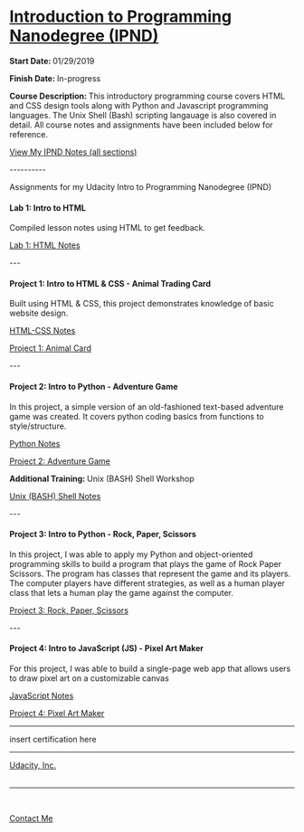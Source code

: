 <h1><a href="https://www.udacity.com/course/intro-to-programming-nanodegree--nd000">Introduction to Programming Nanodegree (IPND)</a></h1>

<p><strong>Start Date: </strong> 01/29/2019</p>
<p><strong>Finish Date: </strong> In-progress</p>

<p><strong>Course Description: </strong>This introductory programming course covers HTML and CSS design tools along with Python and Javascript programming languages. The Unix Shell (Bash) scripting langauage is also covered in detail. All course notes and assignments have been included below for reference.</p>

<a href="https://www.udacity.com/course/intro-to-programming-nanodegree--nd000">View My IPND Notes (all sections)</a>
<p>----------</p>

<p>Assignments for my Udacity Intro to Programming Nanodegree (IPND)</p>

<h4>Lab 1: Intro to HTML</h4>
<p>Compiled lesson notes using HTML to get feedback.</p>
<a href="https://htmlpreview.github.io/?https://github.com/fswylie01/udacity-ipnd/blob/master/Lab_1/html_notes.html" target="_blank">Lab 1: HTML Notes</a>
<p>---</p>

<h4>Project 1: Intro to HTML & CSS - Animal Trading Card</h4>
<p>Built using HTML & CSS, this project demonstrates knowledge of basic website design.<p>
<a href="https://htmlpreview.github.io/?https://github.com/fswylie01/udacity-ipnd/blob/master/Project_1/html_css_notes/html_home.html">HTML-CSS Notes</a></br>

<a href="https://htmlpreview.github.io/?https://github.com/fswylie01/udacity-ipnd/blob/master/Project_1/Animal_Card_Project/card_v2.html">Project 1: Animal Card</a>
<p>---</p> 

<h4>Project 2: Intro to Python - Adventure Game</h4>
<p>In this project, a simple version of an old-fashioned text-based adventure game was created.  It covers python coding basics from functions to style/structure.<p>
<a href="#">Python Notes</a></br>

<a href="#">Project 2: Adventure Game</a></br>

<p><strong>Additional Training: </strong>Unix (BASH) Shell Workshop<p>
<a href="https://htmlpreview.github.io/?https://github.com/fswylie01/udacity-ipnd/blob/master/Project_2/shell_notes/shell_home.html">Unix (BASH) Shell Notes</a>
<p>---</p> 

<h4>Project 3: Intro to Python - Rock, Paper, Scissors</h4>
<p>In this project, I was able to apply my Python and object-oriented programming skills to build a program that plays the game of Rock Paper Scissors. The program has classes that represent the game and its players. The computer players have different strategies, as well as a human player class that lets a human play the game against the computer.<p>

<a href="https://www.udacity.com/course/intro-to-programming-nanodegree--nd000">Project 3: Rock, Paper, Scissors</a>
<p>---</p>  

<h4>Project 4: Intro to JavaScript (JS) - Pixel Art Maker</h4>
<p>For this project, I was able to build a single-page web app that allows users to draw pixel art on a customizable canvas<p>
<a href="#">JavaScript Notes</a></br>

<a href="https://www.udacity.com/course/intro-to-programming-nanodegree--nd000">Project 4: Pixel Art Maker</a>
  
<hr>
insert certification here
<hr>
  
<a href="https://www.udacity.com/">Udacity, Inc.</a></br><br><hr><br>

<a href = "mailto: fswylie@icloud.com">Contact Me</a>
